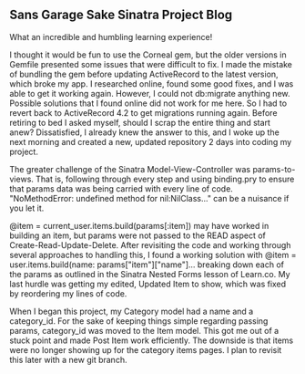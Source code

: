 ## Sans Garage Sake Sinatra Project Blog

What an incredible and humbling learning experience!

I thought it would be fun to use the Corneal gem, but the older versions in Gemfile presented some issues that were difficult to fix. I made the mistake of bundling the gem before updating ActiveRecord to the latest version, which broke my app. I researched online, found some good fixes, and I was able to get it working again. However, I could not db:migrate anything new. Possible solutions that I found online did not work for me here. So I had to revert back to ActiveRecord 4.2 to get migrations running again. Before retiring to bed I asked myself, should I scrap the entire thing and start anew? Dissatisfied, I already knew the answer to this, and I woke up the next morning and created a new, updated repository 2 days into coding my project.

The greater challenge of the Sinatra Model-View-Controller was params-to-views. That is, following through every step and using binding.pry to ensure that params data was being carried with every line of code. "NoMethodError: undefined method for nil:NilClass..." can be a nuisance if you let it. 

@item = current_user.items.build(params[:item]) may have worked in building an item, but params were not passed to the READ aspect of Create-Read-Update-Delete. After revisiting the code and working through several approaches to handling this, I found a working solution with @item = user.items.build(name: params["item"]["name"]... breaking down each of the params as outlined in the Sinatra Nested Forms lesson of Learn.co. My last hurdle was getting my edited, Updated Item to show, which was fixed by reordering my lines of code.

When I began this project, my Category model had a name and a category_id. For the sake of keeping things simple regarding passing params, category_id was moved to the Item model. This got me out of a stuck point and made Post Item work efficiently. The downside is that items were no longer showing up for the category items pages. I plan to revisit this later with a new git branch.